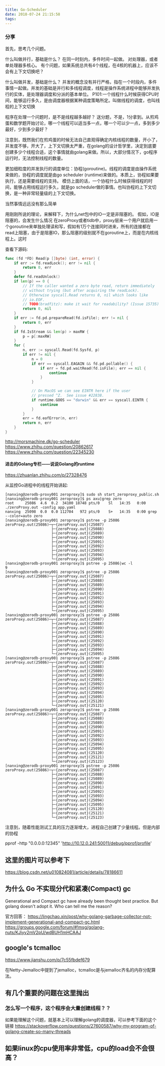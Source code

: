 ```yaml
---
title: Go-Scheduler
date: 2018-07-24 21:15:58
tags:
---
```


### 分享
首先，思考几个问题。

什么叫做并行，基础是什么？
在同一时刻内，多件时间一起做。
对处理器，或者单处理器多核心。
有个问题，如果系统总共有4个线程，在4核的机器上，应该不会有上下文切换吧？

什么叫做并发，基础是什么？
并发的概念没有并行严格，指在一个时段内，多件事情一起做。并发的基础是并行和多线程调度，线程是操作系统进程中能够并发执行的实体，是处理器调度和分派的基本单位。 P101:一个线程什么时候获得CPU时间，能够运行多久，是由调度器根据某种调度策略所定。叫做线程的调度，也叫线程的上下文切换

程序在处理一个问题时，是不是线程越多越好？
送分题，不是，1分拿到。从煎鸡蛋和数学题开始讨论，哪一个线程可以适当多一点，哪一个可以少一点，多到多少最好，少到多少最好？

注意到，既然我们在煎鸡蛋的时候无法自己直观得确定内核线程的数量，开小了，并发度不够，开大了，上下文切换太严重，在golang的设计哲学里，决定到底要创建多少个线程合适，这个事情就由golang来做。所以，大部分情况下，go程序运行时，无法控制线程的数量。

更加细粒度的并发执行的调度单位：协程(goroutine)。线程的调度是由操作系统来做的，协程的调度就是由go scheduler (runtime)来做的。本质上，协程如果要执行，还是需要线程的支持。
模仿上面的话，一个协程什么时候获得线程的时间，能够占用线程运行多久，就是go scheduler做的事情。也叫协程的上下文切换，是一种非常轻量级的上下文切换。

当然事情远远没有那么简单


用刚刚所说的理论，来解释下，为什么net包中的IO一定是非阻塞的。
假如，IO是阻塞的，会发生什么情况
在zeroProxy或者tidb中，proxy层来一个用户就启用一个goroutine来单独处理读和写，假如有1万个连接同时进来，所有的连接都在read上阻塞，由于是阻塞IO，那么阻塞的级别就不在goroutine上，而是在内核线程上。这时

查看下源码:
```go
func (fd *FD) Read(p []byte) (int, error) {
	if err := fd.readLock(); err != nil {
		return 0, err
	}
	defer fd.readUnlock()
	if len(p) == 0 {
		// If the caller wanted a zero byte read, return immediately
		// without trying (but after acquiring the readLock).
		// Otherwise syscall.Read returns 0, nil which looks like
		// io.EOF.
		// TODO(bradfitz): make it wait for readability? (Issue 15735)
		return 0, nil
	}
	if err := fd.pd.prepareRead(fd.isFile); err != nil {
		return 0, err
	}
	if fd.IsStream && len(p) > maxRW {
		p = p[:maxRW]
	}
	for {
		n, err := syscall.Read(fd.Sysfd, p)
		if err != nil {
			n = 0
			if err == syscall.EAGAIN && fd.pd.pollable() {
				if err = fd.pd.waitRead(fd.isFile); err == nil {
					continue
				}
			}

			// On MacOS we can see EINTR here if the user
			// pressed ^Z.  See issue #22838.
			if runtime.GOOS == "darwin" && err == syscall.EINTR {
				continue
			}
		}
		err = fd.eofError(n, err)
		return n, err
	}
}
```


http://morsmachine.dk/go-scheduler
https://www.zhihu.com/question/20862617
https://www.zhihu.com/question/22345230
#### 进击的Golang专栏——说说Golang的runtime
https://zhuanlan.zhihu.com/p/27328476

从监控Go进程中的线程开始讲起:

```
[nanxing@zerodb-proxy001 zeroproxy]$ sudo sh start_zeroproxy_public.sh 
[nanxing@zerodb-proxy001 zeroproxy]$ ps axu|grep zero
root     25086  4.6  0.2  34100 18748 pts/0    Sl   14:35   0:00 ./zeroProxy.out -config app.yaml
nanxing  25098  0.0  0.0 112704   972 pts/0    S+   14:35   0:00 grep --color=auto zero
[nanxing@zerodb-proxy001 zeroproxy]$ pstree -p 25086
zeroProxy.out(25086)─┬─{zeroProxy.out}(25087)
                     ├─{zeroProxy.out}(25088)
                     ├─{zeroProxy.out}(25089)
                     ├─{zeroProxy.out}(25090)
                     ├─{zeroProxy.out}(25091)
                     ├─{zeroProxy.out}(25092)
                     ├─{zeroProxy.out}(25093)
                     ├─{zeroProxy.out}(25094)
                     └─{zeroProxy.out}(25095)
[nanxing@zerodb-proxy001 zeroproxy]$ pstree -p 25086|wc -l
9
[nanxing@zerodb-proxy001 zeroproxy]$ pstree -p 25086
zeroProxy.out(25086)─┬─{zeroProxy.out}(25087)
                     ├─{zeroProxy.out}(25088)
                     ├─{zeroProxy.out}(25089)
                     ├─{zeroProxy.out}(25090)
                     ├─{zeroProxy.out}(25091)
                     ├─{zeroProxy.out}(25092)
                     ├─{zeroProxy.out}(25093)
                     ├─{zeroProxy.out}(25094)
                     └─{zeroProxy.out}(25095)
[nanxing@zerodb-proxy001 zeroproxy]$ pstree -p 25086
zeroProxy.out(25086)─┬─{zeroProxy.out}(25087)
                     ├─{zeroProxy.out}(25088)
                     ├─{zeroProxy.out}(25089)
                     ├─{zeroProxy.out}(25090)
                     ├─{zeroProxy.out}(25091)
                     ├─{zeroProxy.out}(25092)
                     ├─{zeroProxy.out}(25093)
                     ├─{zeroProxy.out}(25094)
                     └─{zeroProxy.out}(25095)
[nanxing@zerodb-proxy001 zeroproxy]$ pstree -p 25086
zeroProxy.out(25086)─┬─{zeroProxy.out}(25087)
                     ├─{zeroProxy.out}(25088)
                     ├─{zeroProxy.out}(25089)
                     ├─{zeroProxy.out}(25090)
                     ├─{zeroProxy.out}(25091)
                     ├─{zeroProxy.out}(25092)
                     ├─{zeroProxy.out}(25093)
                     ├─{zeroProxy.out}(25094)
                     ├─{zeroProxy.out}(25095)
                     ├─{zeroProxy.out}(25120)
                     └─{zeroProxy.out}(25121)
[nanxing@zerodb-proxy001 zeroproxy]$ pstree -p 25086
zeroProxy.out(25086)─┬─{zeroProxy.out}(25087)
                     ├─{zeroProxy.out}(25088)
                     ├─{zeroProxy.out}(25089)
                     ├─{zeroProxy.out}(25090)
                     ├─{zeroProxy.out}(25091)
                     ├─{zeroProxy.out}(25092)
                     ├─{zeroProxy.out}(25093)
                     ├─{zeroProxy.out}(25094)
                     ├─{zeroProxy.out}(25095)
                     ├─{zeroProxy.out}(25120)
                     ├─{zeroProxy.out}(25121)
                     └─{zeroProxy.out}(25123)
[nanxing@zerodb-proxy001 zeroproxy]$ pstree -p 25086
zeroProxy.out(25086)─┬─{zeroProxy.out}(25087)
                     ├─{zeroProxy.out}(25088)
                     ├─{zeroProxy.out}(25089)
                     ├─{zeroProxy.out}(25090)
                     ├─{zeroProxy.out}(25091)
                     ├─{zeroProxy.out}(25092)
                     ├─{zeroProxy.out}(25093)
                     ├─{zeroProxy.out}(25094)
                     ├─{zeroProxy.out}(25095)
                     ├─{zeroProxy.out}(25120)
                     ├─{zeroProxy.out}(25121)
                     └─{zeroProxy.out}(25123)
```
注意到，随着性能测试工具的压力逐渐增大，进程自己创建了少量线程。但是内部的协程

pprof -http "0.0.0.0:12345" 'http://10.12.0.241:50011/debug/pprof/profile'


## 这里的图片可以参考下
https://blog.csdn.net/u010824081/article/details/78186611


## 为什么 Go 不实现分代和紧凑(Compact) gc
Generational and Compact gc have already been thought best practice. But golang doesn't adopt it. Who can tell me the reason? 

官方回答：
https://lingchao.xin/post/why-golang-garbage-collector-not-implement-generational-and-compact-gc.html
https://groups.google.com/forum/#!msg/golang-nuts/KJiyv2mV2pU/wdBUH1mHCAAJ


## google's tcmalloc
https://www.jianshu.com/p/7c55fbdef679

在Netty-Jemalloc中提到了jemalloc，tcmalloc是与jemalloc齐名的内存分配算法。

## 有几个重要的问题在这里抛出
### 怎么写一个程序，这个程序会大量创建线程？？
如果能理解这个问题，就基本上可以理解golang的调度器，可以参考下面的这个链接
https://stackoverflow.com/questions/27600587/why-my-program-of-golang-create-so-many-threads


## 如果linux的cpu使用率非常低，cpu的load会不会很高？